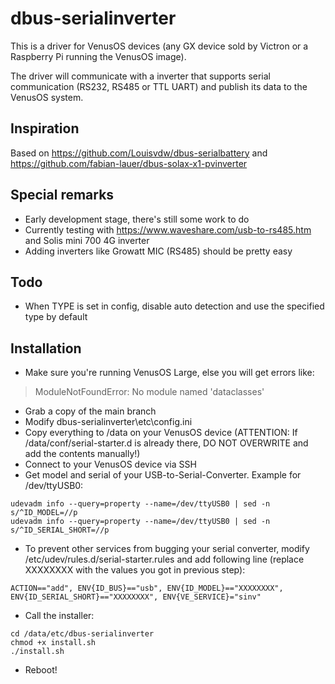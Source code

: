 # dbus-serialinverter
This is a driver for VenusOS devices (any GX device sold by Victron or a Raspberry Pi running the VenusOS image).

The driver will communicate with a inverter that supports serial communication (RS232, RS485 or TTL UART) and publish its data to the VenusOS system. 

## Inspiration
Based on https://github.com/Louisvdw/dbus-serialbattery and https://github.com/fabian-lauer/dbus-solax-x1-pvinverter

## Special remarks
- Early development stage, there's still some work to do
- Currently testing with https://www.waveshare.com/usb-to-rs485.htm and Solis mini 700 4G inverter
- Adding inverters like Growatt MIC (RS485) should be pretty easy

## Todo
- When TYPE is set in config, disable auto detection and use the specified type by default

## Installation
- Make sure you're running VenusOS Large, else you will get errors like:
> ModuleNotFoundError: No module named 'dataclasses'
- Grab a copy of the main branch
- Modify dbus-serialinverter\etc\config.ini
- Copy everything to /data on your VenusOS device (ATTENTION: If /data/conf/serial-starter.d is already there, DO NOT OVERWRITE and add the contents manually!)
- Connect to your VenusOS device via SSH
- Get model and serial of your USB-to-Serial-Converter. Example for /dev/ttyUSB0:
```
udevadm info --query=property --name=/dev/ttyUSB0 | sed -n s/^ID_MODEL=//p
udevadm info --query=property --name=/dev/ttyUSB0 | sed -n s/^ID_SERIAL_SHORT=//p
```
- To prevent other services from bugging your serial converter, modify /etc/udev/rules.d/serial-starter.rules and add following line (replace XXXXXXXX with the values you got in previous step):
```
ACTION=="add", ENV{ID_BUS}=="usb", ENV{ID_MODEL}=="XXXXXXXX", ENV{ID_SERIAL_SHORT}=="XXXXXXXX", ENV{VE_SERVICE}="sinv"
```
- Call the installer:
```
cd /data/etc/dbus-serialinverter
chmod +x install.sh
./install.sh
```
- Reboot!